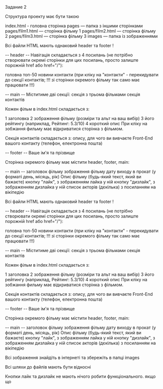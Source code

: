 Задание 2


Структура проекту має бути такою

index.html - головна сторінка
pages — папка з іншими сторінками
pages/film1.html — сторінка фільму 1
pages/film2.html — сторінка фільму 2
pages/film3.html — сторінка фільму 3
images — папка із зображеннями




Всі файли HTML мають однаковий header та footer !

-- header --
Навігація складається з 4 посилань (не потрібно створювати окремі сторінки для цих посилань, просто залиште порожній href або href="/"):

головна
топ-50
новини
контакти (при кліку на "контакти" - перекидувати до секції контактів; !!! зі сторінки окремого фільму так само має працювати !!!)

-- main --
Міститиме дві секції:
секція з трьома фільмами 
секція контактів

Кожен фільм в index.html складається з:

1 заголовка
2 зображення фільму (розміри та альт на ваш вибір)
3 його рейтингу (наприклад, Рейтинг: 5.3/10)
4 короткий опис
При кліку на зобжання фильму має відкриватися сторінка з фільмом.

Секція контактів складається з:
опису, для чого ви вивчаєте Front-End
вашого контакту (телефон, електронна пошта)

-- footer --
Ваше ім'я та прізвище

Сторінка окремого фільму має містити header, footer, main:

-- main --
заголовок фільму
зображення фільму
дату виходу в прокат (у форматі день, місяць, рік)
Опис фільму (будь-який текст, який ви бажаєте)
кнопку "лайк", з зображенням лайка у ній
кнопку "дизлайк", з зображенням дизлайка у ній
список акторів (дєкілька) з посиланням на вікіпедію



Всі файли HTML мають однаковий header та footer !

-- header --
Навігація складається з 4 посилань (не потрібно створювати окремі сторінки для цих посилань, просто залиште порожній href або href="/"):

головна
топ-50
новини
контакти (при кліку на "контакти" - перекидувати до секції контактів; !!! зі сторінки окремого фільму так само має працювати !!!)

-- main --
Міститиме дві секції:
секція з трьома фільмами 
секція контактів

Кожен фільм в index.html складається з:

1 заголовка
2 зображення фільму (розміри та альт на ваш вибір)
3 його рейтингу (наприклад, Рейтинг: 5.3/10)
4 короткий опис
При кліку на зобжання фильму має відкриватися сторінка з фільмом.

Секція контактів складається з:
опису, для чого ви вивчаєте Front-End
вашого контакту (телефон, електронна пошта)

-- footer --
Ваше ім'я та прізвище

Сторінка окремого фільму має містити header, footer, main:

-- main --
заголовок фільму
зображення фільму
дату виходу в прокат (у форматі день, місяць, рік)
Опис фільму (будь-який текст, який ви бажаєте)
кнопку "лайк", з зображенням лайка у ній
кнопку "дизлайк", з зображенням дизлайка у ній
список акторів (дєкілька) з посиланням на вікіпедію




Всі зображення знайдіть в інтернеті та збережіть в папці images

Всі шляхи до файлів мають бути відносні

Кнопки лайк та дизлайк не мають нічого робити функціонального. якщо що